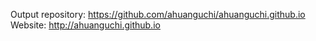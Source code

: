 Output repository: <https://github.com/ahuanguchi/ahuanguchi.github.io>
Website: <http://ahuanguchi.github.io>
